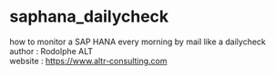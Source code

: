 # saphana_dailycheck<br>
how to monitor a SAP HANA every morning by mail like a dailycheck<br>
author : Rodolphe ALT<br>
website : https://www.altr-consulting.com<br>
